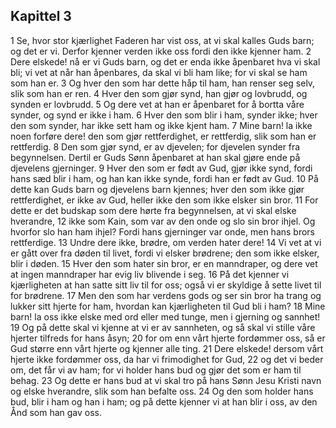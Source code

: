 ## Kapittel 3

1 Se, hvor stor kjærlighet Faderen har vist oss, at vi skal kalles Guds barn; og det er vi. Derfor kjenner verden ikke oss fordi den ikke kjenner ham.
2 Dere elskede! nå er vi Guds barn, og det er enda ikke åpenbaret hva vi skal bli; vi vet at når han åpenbares, da skal vi bli ham like; for vi skal se ham som han er.
3 Og hver den som har dette håp til ham, han renser seg selv, slik som han er ren.
4 Hver den som gjør synd, han gjør og lovbrudd, og synden er lovbrudd.
5 Og dere vet at han er åpenbaret for å bortta våre synder, og synd er ikke i ham.
6 Hver den som blir i ham, synder ikke; hver den som synder, har ikke sett ham og ikke kjent ham.
7 Mine barn! la ikke noen forføre dere! den som gjør rettferdighet, er rettferdig, slik som han er rettferdig.
8 Den som gjør synd, er av djevelen; for djevelen synder fra begynnelsen. Dertil er Guds Sønn åpenbaret at han skal gjøre ende på djevelens gjerninger.
9 Hver den som er født av Gud, gjør ikke synd, fordi hans sæd blir i ham, og han kan ikke synde, fordi han er født av Gud.
10 På dette kan Guds barn og djevelens barn kjennes; hver den som ikke gjør rettferdighet, er ikke av Gud, heller ikke den som ikke elsker sin bror.
11 For dette er det budskap som dere hørte fra begynnelsen, at vi skal elske hverandre,
12 ikke som Kain, som var av den onde og slo sin bror ihjel. Og hvorfor slo han ham ihjel? Fordi hans gjerninger var onde, men hans brors rettferdige.
13 Undre dere ikke, brødre, om verden hater dere!
14 Vi vet at vi er gått over fra døden til livet, fordi vi elsker brødrene; den som ikke elsker, blir i døden.
15 Hver den som hater sin bror, er en manndraper, og dere vet at ingen manndraper har evig liv blivende i seg.
16 På det kjenner vi kjærligheten at han satte sitt liv til for oss; også vi er skyldige å sette livet til for brødrene.
17 Men den som har verdens gods og ser sin bror ha trang og lukker sitt hjerte for ham, hvordan kan kjærligheten til Gud bli i ham?
18 Mine barn! la oss ikke elske med ord eller med tunge, men i gjerning og sannhet!
19 Og på dette skal vi kjenne at vi er av sannheten, og så skal vi stille våre hjerter tilfreds for hans åsyn;
20 for om enn vårt hjerte fordømmer oss, så er Gud større enn vårt hjerte og kjenner alle ting.
21 Dere elskede! dersom vårt hjerte ikke fordømmer oss, da har vi frimodighet for Gud,
22 og det vi beder om, det får vi av ham; for vi holder hans bud og gjør det som er ham til behag.
23 Og dette er hans bud at vi skal tro på hans Sønn Jesu Kristi navn og elske hverandre, slik som han befalte oss.
24 Og den som holder hans bud, blir i ham og han i ham; og på dette kjenner vi at han blir i oss, av den Ånd som han gav oss.
